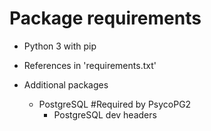 # Package requirements

- Python 3 with pip 

- References in 'requirements.txt' 

- Additional packages
  * PostgreSQL #Required by PsycoPG2
    * PostgreSQL dev headers 
